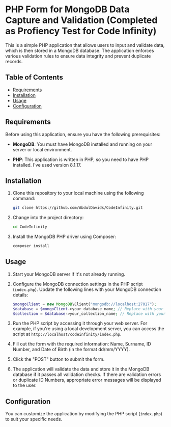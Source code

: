 # PHP Form for MongoDB Data Capture and Validation (Completed as Profiency Test for Code Infinity)

This is a simple PHP application that allows users to input and validate data, which is then stored in a MongoDB database. The application enforces various validation rules to ensure data integrity and prevent duplicate records.

## Table of Contents

- [Requirements](#requirements)
- [Installation](#installation)
- [Usage](#usage)
- [Configuration](#configuration)

## Requirements

Before using this application, ensure you have the following prerequisites:

- **MongoDB**: You must have MongoDB installed and running on your server or local environment.

- **PHP**: This application is written in PHP, so you need to have PHP installed. I've used version 8.1.17.

## Installation

1. Clone this repository to your local machine using the following command:
   ```bash
   git clone https://github.com/AbdulDavids/CodeInfinity.git
   ```

2. Change into the project directory:
   ```bash
   cd CodeInfinity
   ```

3. Install the MongoDB PHP driver using Composer:
   ```bash
   composer install
   ```

## Usage

1. Start your MongoDB server if it's not already running.

2. Configure the MongoDB connection settings in the PHP script (`index.php`). Update the following lines with your MongoDB connection details:

   ```php
   $mongoClient = new MongoDB\Client("mongodb://localhost:27017");
   $database = $mongoClient->your_database_name; // Replace with your database name
   $collection = $database->your_collection_name; // Replace with your collection name
   ```

3. Run the PHP script by accessing it through your web server. For example, if you're using a local development server, you can access the script at `http://localhost/codeinfinity/index.php`.

4. Fill out the form with the required information: Name, Surname, ID Number, and Date of Birth (in the format dd/mm/YYYY).

5. Click the "POST" button to submit the form.

6. The application will validate the data and store it in the MongoDB database if it passes all validation checks. If there are validation errors or duplicate ID Numbers, appropriate error messages will be displayed to the user.


## Configuration

You can customize the application by modifying the PHP script (`index.php`) to suit your specific needs.

